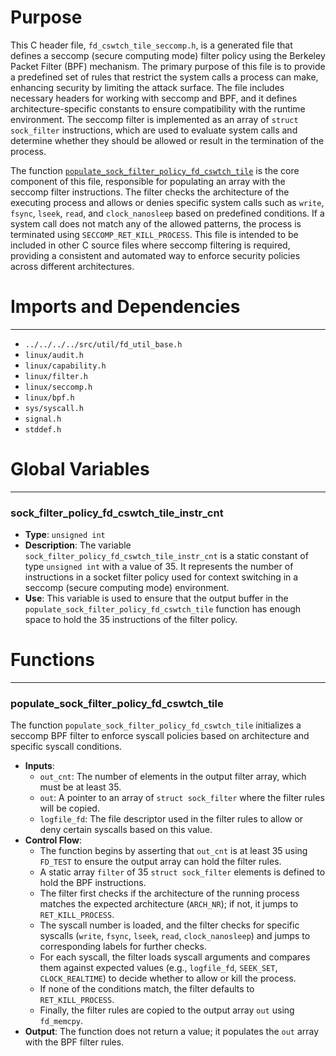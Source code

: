 # Purpose
This C header file, `fd_cswtch_tile_seccomp.h`, is a generated file that defines a seccomp (secure computing mode) filter policy using the Berkeley Packet Filter (BPF) mechanism. The primary purpose of this file is to provide a predefined set of rules that restrict the system calls a process can make, enhancing security by limiting the attack surface. The file includes necessary headers for working with seccomp and BPF, and it defines architecture-specific constants to ensure compatibility with the runtime environment. The seccomp filter is implemented as an array of `struct sock_filter` instructions, which are used to evaluate system calls and determine whether they should be allowed or result in the termination of the process.

The function [`populate_sock_filter_policy_fd_cswtch_tile`](#populate_sock_filter_policy_fd_cswtch_tile) is the core component of this file, responsible for populating an array with the seccomp filter instructions. The filter checks the architecture of the executing process and allows or denies specific system calls such as `write`, `fsync`, `lseek`, `read`, and `clock_nanosleep` based on predefined conditions. If a system call does not match any of the allowed patterns, the process is terminated using `SECCOMP_RET_KILL_PROCESS`. This file is intended to be included in other C source files where seccomp filtering is required, providing a consistent and automated way to enforce security policies across different architectures.
# Imports and Dependencies

---
- `../../../../src/util/fd_util_base.h`
- `linux/audit.h`
- `linux/capability.h`
- `linux/filter.h`
- `linux/seccomp.h`
- `linux/bpf.h`
- `sys/syscall.h`
- `signal.h`
- `stddef.h`


# Global Variables

---
### sock\_filter\_policy\_fd\_cswtch\_tile\_instr\_cnt
- **Type**: `unsigned int`
- **Description**: The variable `sock_filter_policy_fd_cswtch_tile_instr_cnt` is a static constant of type `unsigned int` with a value of 35. It represents the number of instructions in a socket filter policy used for context switching in a seccomp (secure computing mode) environment.
- **Use**: This variable is used to ensure that the output buffer in the `populate_sock_filter_policy_fd_cswtch_tile` function has enough space to hold the 35 instructions of the filter policy.


# Functions

---
### populate\_sock\_filter\_policy\_fd\_cswtch\_tile<!-- {{#callable:populate_sock_filter_policy_fd_cswtch_tile}} -->
The function `populate_sock_filter_policy_fd_cswtch_tile` initializes a seccomp BPF filter to enforce syscall policies based on architecture and specific syscall conditions.
- **Inputs**:
    - `out_cnt`: The number of elements in the output filter array, which must be at least 35.
    - `out`: A pointer to an array of `struct sock_filter` where the filter rules will be copied.
    - `logfile_fd`: The file descriptor used in the filter rules to allow or deny certain syscalls based on this value.
- **Control Flow**:
    - The function begins by asserting that `out_cnt` is at least 35 using `FD_TEST` to ensure the output array can hold the filter rules.
    - A static array `filter` of 35 `struct sock_filter` elements is defined to hold the BPF instructions.
    - The filter first checks if the architecture of the running process matches the expected architecture (`ARCH_NR`); if not, it jumps to `RET_KILL_PROCESS`.
    - The syscall number is loaded, and the filter checks for specific syscalls (`write`, `fsync`, `lseek`, `read`, `clock_nanosleep`) and jumps to corresponding labels for further checks.
    - For each syscall, the filter loads syscall arguments and compares them against expected values (e.g., `logfile_fd`, `SEEK_SET`, `CLOCK_REALTIME`) to decide whether to allow or kill the process.
    - If none of the conditions match, the filter defaults to `RET_KILL_PROCESS`.
    - Finally, the filter rules are copied to the output array `out` using `fd_memcpy`.
- **Output**: The function does not return a value; it populates the `out` array with the BPF filter rules.


